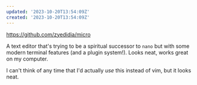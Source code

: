 ```yaml
---
updated: '2023-10-20T13:54:09Z'
created: '2023-10-20T13:54:09Z'
---
```

https://github.com/zyedidia/micro

A text editor that's trying to be a spiritual successor to `nano` but with some modern terminal features (and a plugin system!). Looks neat, works great on my computer.

I can't think of any time that I'd actually _use_ this instead of vim, but it looks neat.